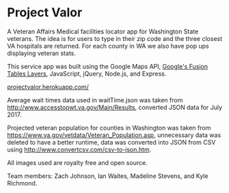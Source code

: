 # Project Valor

A Veteran Affairs Medical facilities locator app for Washington State veterans. The idea is for users to type in their zip code and the three closest VA hospitals are returned. For each county in WA we also have pop ups displaying veteran stats.

This service app was built using the Google Maps API, [Google's Fusion Tables Layers](https://developers.google.com/maps/documentation/javascript/examples/layer-fusiontables-simple), JavaScript, jQuery, Node.js, and Express. 

[projectvalor.herokuapp.com/](projectvalor.herokuapp.com/)

Average wait times data used in waitTime.json was taken from http://www.accesstopwt.va.gov/Main/Results, converted JSON data for July 2017.

Projected veteran population for counties in Washington was taken from https://www.va.gov/vetdata/Veteran_Population.asp, unnecessary data was deleted to have a better runtime, data was converted into JSON from CSV using http://www.convertcsv.com/csv-to-json.htm.

All images used are royalty free and open source.

Team members: Zach Johnson, Ian Waites, Madeline Stevens, and Kyle Richmond. 
